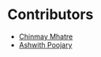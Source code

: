 # Contributors

- [Chinmay Mhatre](https://github.com/ChinmayMhatre)
- [Ashwith Poojary](https://github.com/Ashwith25)
